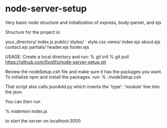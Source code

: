 # node-server-setup
Very basic node structure and initialization of express, body-parser, and ejs

Structure for the project is:

your_directory/
	index.js
	public/
		styles/
	`		style.css
	views/
		index.ejs
		about.ejs
		contact.ejs
		partials/
			header.ejs
			footer.ejs


				

USAGE:
Create a local directory and run: 
  % git init <enter>
  % git pull https://github.com/5voltfx/node-server-setup.git <enter>

Review the nodeSetup.csh file and make sure it has the packages you want.
To initialize npm and install the packages.  run:
  % ./nodeSetup.csh <enter>

That script also calls jsonAdd.py which inserts the 
  'type': 'module'
line into the json.

You can then run 

  % nodemon index.js <enter>

to start the server on localhost:3000 



